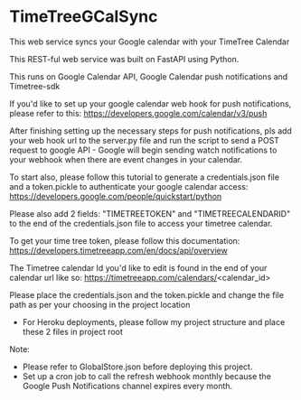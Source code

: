 # TimeTreeGCalSync
This web service syncs your Google calendar with your TimeTree Calendar

This REST-ful web service was built on FastAPI using Python.

This runs on Google Calendar API, Google Calendar push notifications and Timetree-sdk

If you'd like to set up your google calendar web hook for push notifications, please refer to this:
https://developers.google.com/calendar/v3/push

After finishing setting up the necessary steps for push notifications, pls add your web hook url to the server.py file and run the script to send a POST request to google API - Google will begin sending watch notifications to your webhook when there are event changes in your calendar.

To start also, please follow this tutorial to generate a credentials.json file and a token.pickle to authenticate your google calendar access:
https://developers.google.com/people/quickstart/python

Please also add 2 fields: "TIMETREETOKEN" and "TIMETREECALENDARID" to the end of the credentials.json file to access your timetree calendar.

To get your time tree token, please follow this documentation:
https://developers.timetreeapp.com/en/docs/api/overview

The Timetree calendar Id you'd like to edit is found in the end of your calendar url like so: https://timetreeapp.com/calendars/<calendar_id>

Please place the credentials.json and the token.pickle and change the file path as per your choosing in the project location 
  - For Heroku deployments, please follow my project structure and place these 2 files in project root

Note:
- Please refer to GlobalStore.json before deploying this project.
- Set up a cron job to call the refresh webhook monthly because the Google Push Notifications channel expires every month. 
